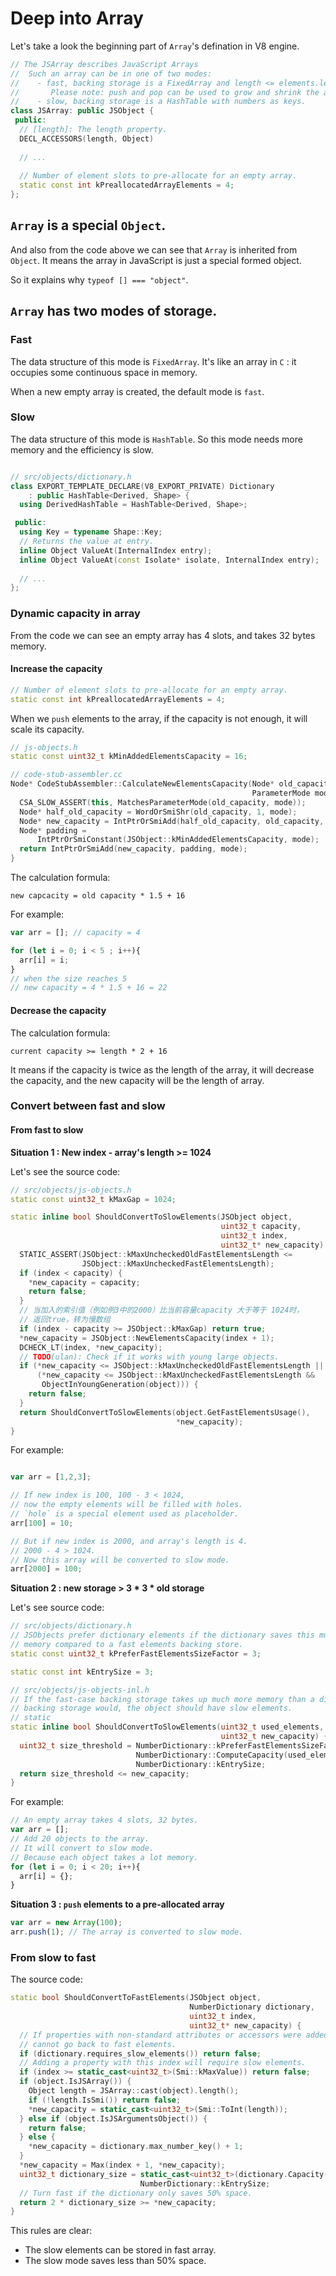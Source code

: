 
# Deep into Array

Let's take a look the beginning part of `Array`'s defination in V8 engine.

```c++
// The JSArray describes JavaScript Arrays
//  Such an array can be in one of two modes:
//    - fast, backing storage is a FixedArray and length <= elements.length();
//       Please note: push and pop can be used to grow and shrink the array.
//    - slow, backing storage is a HashTable with numbers as keys.
class JSArray: public JSObject {
 public:
  // [length]: The length property.
  DECL_ACCESSORS(length, Object)
    
  // ...
   
  // Number of element slots to pre-allocate for an empty array.
  static const int kPreallocatedArrayElements = 4;
};
```


## `Array` is a special `Object`.

And also from the code above we can see that `Array` is inherited from `Object`. It means the array in JavaScript is just a special formed object.

So it explains why `typeof [] === "object"`.

## `Array` has two modes of storage.

### Fast

The data structure of this mode is `FixedArray`. It's like an array in `C` : it occupies some continuous space in memory.

When a new empty array is created, the default mode is `fast`.

### Slow

The data structure of this mode is `HashTable`. So this mode needs more memory and the efficiency is slow.

```c++

// src/objects/dictionary.h
class EXPORT_TEMPLATE_DECLARE(V8_EXPORT_PRIVATE) Dictionary
    : public HashTable<Derived, Shape> {
  using DerivedHashTable = HashTable<Derived, Shape>;

 public:
  using Key = typename Shape::Key;
  // Returns the value at entry.
  inline Object ValueAt(InternalIndex entry);
  inline Object ValueAt(const Isolate* isolate, InternalIndex entry);
  
  // ...
};

```


### Dynamic capacity in array

From the code we can see an empty array has 4 slots, and takes 32 bytes memory.


#### Increase the capacity

```c++
// Number of element slots to pre-allocate for an empty array.
static const int kPreallocatedArrayElements = 4;
```
When we `push` elements to the array, if the capacity is not enough, it will scale its capacity.

```c++
// js-objects.h
static const uint32_t kMinAddedElementsCapacity = 16;

// code-stub-assembler.cc
Node* CodeStubAssembler::CalculateNewElementsCapacity(Node* old_capacity,
                                                      ParameterMode mode) {
  CSA_SLOW_ASSERT(this, MatchesParameterMode(old_capacity, mode));
  Node* half_old_capacity = WordOrSmiShr(old_capacity, 1, mode);
  Node* new_capacity = IntPtrOrSmiAdd(half_old_capacity, old_capacity, mode);
  Node* padding =
      IntPtrOrSmiConstant(JSObject::kMinAddedElementsCapacity, mode);
  return IntPtrOrSmiAdd(new_capacity, padding, mode);
}
```

The calculation formula:

```new capcacity = old capacity * 1.5 + 16```

For example:

```js
var arr = []; // capacity = 4

for (let i = 0; i < 5 ; i++){
  arr[i] = i;
}
// when the size reaches 5
// new capacity = 4 * 1.5 + 16 = 22
```

#### Decrease the capacity

The calculation formula:

```current capacity >= length * 2 + 16```

It means if the capacity is twice as the length of the array, it will decrease the capacity, and the new capacity will be the length of array.



### Convert between fast and slow

#### From fast to slow

**Situation 1 : New index - array's length >= 1024**

Let's see the source code:

```c++
// src/objects/js-objects.h
static const uint32_t kMaxGap = 1024;

static inline bool ShouldConvertToSlowElements(JSObject object,
                                               uint32_t capacity,
                                               uint32_t index,
                                               uint32_t* new_capacity) {
  STATIC_ASSERT(JSObject::kMaxUncheckedOldFastElementsLength <=
                JSObject::kMaxUncheckedFastElementsLength);
  if (index < capacity) {
    *new_capacity = capacity;
    return false;
  }
  // 当加入的索引值（例如例3中的2000）比当前容量capacity 大于等于 1024时，
  // 返回true，转为慢数组
  if (index - capacity >= JSObject::kMaxGap) return true;
  *new_capacity = JSObject::NewElementsCapacity(index + 1);
  DCHECK_LT(index, *new_capacity);
  // TODO(ulan): Check if it works with young large objects.
  if (*new_capacity <= JSObject::kMaxUncheckedOldFastElementsLength ||
      (*new_capacity <= JSObject::kMaxUncheckedFastElementsLength &&
       ObjectInYoungGeneration(object))) {
    return false;
  }
  return ShouldConvertToSlowElements(object.GetFastElementsUsage(),
                                     *new_capacity);
}

```

For example:

```js

var arr = [1,2,3];

// If new index is 100, 100 - 3 < 1024,
// now the empty elements will be filled with holes.
// `hole` is a special element used as placeholder.
arr[100] = 10;

// But if new index is 2000, and array's length is 4.
// 2000 - 4 > 1024.
// Now this array will be converted to slow mode.
arr[2000] = 100;
```

**Situation 2 :  new storage > 3 * 3 * old storage**

Let's see source code:

```c++
// src/objects/dictionary.h
// JSObjects prefer dictionary elements if the dictionary saves this much
// memory compared to a fast elements backing store.
static const uint32_t kPreferFastElementsSizeFactor = 3;

static const int kEntrySize = 3;

// src/objects/js-objects-inl.h
// If the fast-case backing storage takes up much more memory than a dictionary
// backing storage would, the object should have slow elements.
// static
static inline bool ShouldConvertToSlowElements(uint32_t used_elements,
                                               uint32_t new_capacity) {
  uint32_t size_threshold = NumberDictionary::kPreferFastElementsSizeFactor *
                            NumberDictionary::ComputeCapacity(used_elements) *
                            NumberDictionary::kEntrySize;
  return size_threshold <= new_capacity;
}
```

For example:

```js
// An empty array takes 4 slots, 32 bytes.
var arr = [];
// Add 20 objects to the array.
// It will convert to slow mode.
// Because each object takes a lot memory.
for (let i = 0; i < 20; i++){
  arr[i] = {};
}
```

**Situation 3 :  `push` elements to a pre-allocated array**

```js
var arr = new Array(100);
arr.push(1); // The array is converted to slow mode.
```

### From slow to fast

The source code:

```c++
static bool ShouldConvertToFastElements(JSObject object,
                                        NumberDictionary dictionary,
                                        uint32_t index,
                                        uint32_t* new_capacity) {
  // If properties with non-standard attributes or accessors were added, we
  // cannot go back to fast elements.
  if (dictionary.requires_slow_elements()) return false;
  // Adding a property with this index will require slow elements.
  if (index >= static_cast<uint32_t>(Smi::kMaxValue)) return false;
  if (object.IsJSArray()) {
    Object length = JSArray::cast(object).length();
    if (!length.IsSmi()) return false;
    *new_capacity = static_cast<uint32_t>(Smi::ToInt(length));
  } else if (object.IsJSArgumentsObject()) {
    return false;
  } else {
    *new_capacity = dictionary.max_number_key() + 1;
  }
  *new_capacity = Max(index + 1, *new_capacity);
  uint32_t dictionary_size = static_cast<uint32_t>(dictionary.Capacity()) *
                             NumberDictionary::kEntrySize;
  // Turn fast if the dictionary only saves 50% space.
  return 2 * dictionary_size >= *new_capacity;
}
```

This rules are clear: 

* The slow elements can be stored in fast array.
* The slow mode saves less than 50% space.